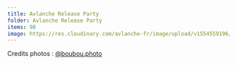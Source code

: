 ```yaml
---
title: Avlanche Release Party
folder: Avlanche Release Party
items: 98
image: https://res.cloudinary.com/avlanche-fr/image/upload/v1554559196/Avlanche%20Release%20party/cover.jpg
---
```


Credits photos : [@boubou.photo](https://www.instagram.com/boubou.photo/)


